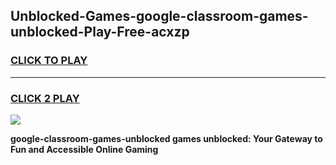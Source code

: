 
## Unblocked-Games-google-classroom-games-unblocked-Play-Free-acxzp
<h3>
<a href="https://premium76.site?title=google-classroom-games-unblocked&ref=20M">CLICK TO PLAY</a></h3>
<hr>

<h3>
<a href="https://premium76.site?title=google-classroom-games-unblocked&ref=20M">CLICK 2 PLAY</a>
  
</h3>

<a href="https://premium76.site?title=google-classroom-games-unblocked&ref=19M"><img src="https://clearcache.store/games.png"></a>


**google-classroom-games-unblocked games unblocked: Your Gateway to Fun and Accessible Online Gaming**
